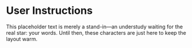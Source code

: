 
# User Instructions

This placeholder text is merely a stand-in—an understudy waiting for the real star: your words. Until then, these characters are just here to keep the layout warm.